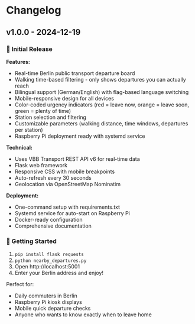 # Changelog

## v1.0.0 - 2024-12-19

### 🎉 Initial Release

**Features:**
- Real-time Berlin public transport departure board
- Walking time-based filtering - only shows departures you can actually reach
- Bilingual support (German/English) with flag-based language switching
- Mobile-responsive design for all devices
- Color-coded urgency indicators (red = leave now, orange = leave soon, green = plenty of time)
- Station selection and filtering
- Customizable parameters (walking distance, time windows, departures per station)
- Raspberry Pi deployment ready with systemd service

**Technical:**
- Uses VBB Transport REST API v6 for real-time data
- Flask web framework
- Responsive CSS with mobile breakpoints
- Auto-refresh every 30 seconds
- Geolocation via OpenStreetMap Nominatim

**Deployment:**
- One-command setup with requirements.txt
- Systemd service for auto-start on Raspberry Pi
- Docker-ready configuration
- Comprehensive documentation

### 🚀 Getting Started
1. `pip install flask requests`
2. `python nearby_departures.py`
3. Open http://localhost:5001
4. Enter your Berlin address and enjoy!

Perfect for:
- Daily commuters in Berlin
- Raspberry Pi kiosk displays
- Mobile quick departure checks
- Anyone who wants to know exactly when to leave home